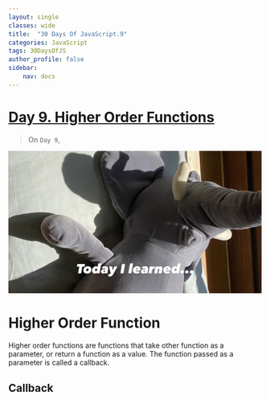 ```yaml
---
layout: single
classes: wide
title:  "30 Days Of JavaScript.9"
categories: JavaScript
tags: 30DaysOfJS
author_profile: false
sidebar:
    nav: docs
---
```


# [Day 9. Higher Order Functions][1]

> On `Day 9`, 


![header image TIL](../assets/images/til.jpg)
<br>

# Higher Order Function

Higher order functions are functions that take other function as a parameter, or return a function as a value. The function passed as a parameter is called a callback.

## Callback















[1]: https://github.com/yendoz/30-Days-Of-JavaScript/blob/master/09_Day_Higher_order_functions/09_day_higher_order_functions.md